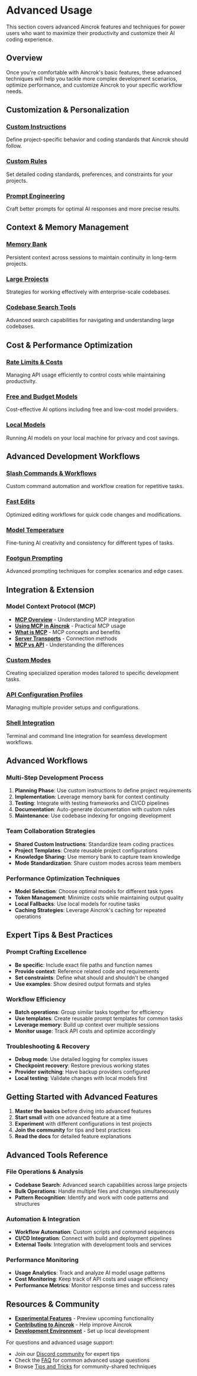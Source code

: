 # Advanced Usage

This section covers advanced Aincrok features and techniques for power users who want to maximize their productivity and customize their AI coding experience.

## Overview

Once you're comfortable with Aincrok's basic features, these advanced techniques will help you tackle more complex development scenarios, optimize performance, and customize Aincrok to your specific workflow needs.

## Customization & Personalization

### [Custom Instructions](advanced-usage/custom-instructions.md)

Define project-specific behavior and coding standards that Aincrok should follow.

### [Custom Rules](advanced-usage/custom-rules.md)

Set detailed coding standards, preferences, and constraints for your projects.

### [Prompt Engineering](advanced-usage/prompt-engineering.md)

Craft better prompts for optimal AI responses and more precise results.

## Context & Memory Management

### [Memory Bank](advanced-usage/memory-bank.md)

Persistent context across sessions to maintain continuity in long-term projects.

### [Large Projects](advanced-usage/large-projects.md)

Strategies for working effectively with enterprise-scale codebases.

### [Codebase Search Tools](advanced-usage/available-tools/codebase-search.md)

Advanced search capabilities for navigating and understanding large codebases.

## Cost & Performance Optimization

### [Rate Limits & Costs](advanced-usage/rate-limits-costs.md)

Managing API usage efficiently to control costs while maintaining productivity.

### [Free and Budget Models](advanced-usage/free-and-budget-models.md)

Cost-effective AI options including free and low-cost model providers.

### [Local Models](advanced-usage/local-models.md)

Running AI models on your local machine for privacy and cost savings.

## Advanced Development Workflows

### [Slash Commands & Workflows](features/slash-commands/workflows.mdx)

Custom command automation and workflow creation for repetitive tasks.

### [Fast Edits](features/fast-edits.md)

Optimized editing workflows for quick code changes and modifications.

### [Model Temperature](features/model-temperature.md)

Fine-tuning AI creativity and consistency for different types of tasks.

### [Footgun Prompting](features/footgun-prompting.md)

Advanced prompting techniques for complex scenarios and edge cases.

## Integration & Extension

### Model Context Protocol (MCP)

- [**MCP Overview**](features/mcp/overview.md) - Understanding MCP integration
- [**Using MCP in Aincrok**](features/mcp/using-mcp-in-aincrok.md) - Practical MCP usage
- [**What is MCP**](features/mcp/what-is-mcp.md) - MCP concepts and benefits
- [**Server Transports**](features/mcp/server-transports.md) - Connection methods
- [**MCP vs API**](features/mcp/mcp-vs-api.md) - Understanding the differences

### [Custom Modes](features/custom-modes.md)

Creating specialized operation modes tailored to specific development tasks.

### [API Configuration Profiles](features/api-configuration-profiles.md)

Managing multiple provider setups and configurations.

### [Shell Integration](features/shell-integration.md)

Terminal and command line integration for seamless development workflows.

## Advanced Workflows

### Multi-Step Development Process

1. **Planning Phase**: Use custom instructions to define project requirements
2. **Implementation**: Leverage memory bank for context continuity
3. **Testing**: Integrate with testing frameworks and CI/CD pipelines
4. **Documentation**: Auto-generate documentation with custom rules
5. **Maintenance**: Use codebase indexing for ongoing development

### Team Collaboration Strategies

- **Shared Custom Instructions**: Standardize team coding practices
- **Project Templates**: Create reusable project configurations
- **Knowledge Sharing**: Use memory bank to capture team knowledge
- **Mode Standardization**: Share custom modes across team members

### Performance Optimization Techniques

- **Model Selection**: Choose optimal models for different task types
- **Token Management**: Minimize costs while maintaining output quality
- **Local Fallbacks**: Use local models for routine tasks
- **Caching Strategies**: Leverage Aincrok's caching for repeated operations

## Expert Tips & Best Practices

### Prompt Crafting Excellence

- **Be specific**: Include exact file paths and function names
- **Provide context**: Reference related code and requirements
- **Set constraints**: Define what should and shouldn't be changed
- **Use examples**: Show desired output formats and styles

### Workflow Efficiency

- **Batch operations**: Group similar tasks together for efficiency
- **Use templates**: Create reusable prompt templates for common tasks
- **Leverage memory**: Build up context over multiple sessions
- **Monitor usage**: Track API costs and optimize accordingly

### Troubleshooting & Recovery

- **Debug mode**: Use detailed logging for complex issues
- **Checkpoint recovery**: Restore previous working states
- **Provider switching**: Have backup providers configured
- **Local testing**: Validate changes with local models first

## Getting Started with Advanced Features

1. **Master the basics** before diving into advanced features
2. **Start small** with one advanced feature at a time
3. **Experiment** with different configurations in test projects
4. **Join the community** for tips and best practices
5. **Read the docs** for detailed feature explanations

## Advanced Tools Reference

### File Operations & Analysis

- **Codebase Search**: Advanced search capabilities across large projects
- **Bulk Operations**: Handle multiple files and changes simultaneously
- **Pattern Recognition**: Identify and work with code patterns and structures

### Automation & Integration

- **Workflow Automation**: Custom scripts and command sequences
- **CI/CD Integration**: Connect with build and deployment pipelines
- **External Tools**: Integration with development tools and services

### Performance Monitoring

- **Usage Analytics**: Track and analyze AI model usage patterns
- **Cost Monitoring**: Keep track of API costs and usage efficiency
- **Performance Metrics**: Monitor response times and success rates

## Resources & Community

- [**Experimental Features**](features/experimental/experimental-features.md) - Preview upcoming functionality
- [**Contributing to Aincrok**](extending/contributing-to-kilo.md) - Help improve Aincrok
- [**Development Environment**](extending/development-environment.md) - Set up local development

For questions and advanced usage support:

- Join our [Discord community](https://discord.gg/aincrok) for expert tips
- Check the [FAQ](faq.md) for common advanced usage questions
- Browse [Tips and Tricks](tips-and-tricks.md) for community-shared techniques
